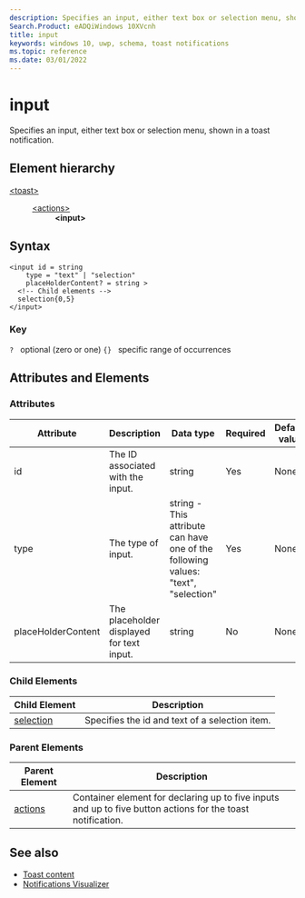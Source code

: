 ```yaml
---
description: Specifies an input, either text box or selection menu, shown in a toast notification.
Search.Product: eADQiWindows 10XVcnh
title: input
keywords: windows 10, uwp, schema, toast notifications
ms.topic: reference
ms.date: 03/01/2022
---
```


# input

Specifies an input, either text box or selection menu, shown in a toast notification.

## Element hierarchy

<dl>
<dt><a href="element-toast.md">&lt;toast&gt;</a></dt>
<dd>
<dl>
<dt><a href="element-actions.md">&lt;actions&gt;</a></dt>
<dd><b>&lt;input&gt;</b></dd>
</dl>
</dd>
</dl>

## Syntax

``` syntax
<input id = string
    type = "text" | "selection" 
    placeHolderContent? = string >
  <!-- Child elements -->
  selection{0,5}
</input>
```

### Key

`?`   optional (zero or one)
`{}`   specific range of occurrences

## Attributes and Elements


### Attributes

| Attribute | Description | Data type | Required | Default value |
|-----------|-------------|-----------|----------|---------------|
| id        | The ID associated with the input.  | string    | Yes      | None          |
| type      | The type of input. | string - This attribute can have one of the following values: "text", "selection"   | Yes      | None          |
| placeHolderContent | The placeholder displayed for text input. | string   | No      | None          |

### Child Elements

| Child Element | Description |
|---------------|-------------|
| [selection](element-selection.md) | Specifies the id and text of a selection item. |

### Parent Elements

| Parent Element | Description |
|----------------|-------------|
| [actions](element-actions.md) | Container element for declaring up to five inputs and up to five button actions for the toast notification. |

## See also

* [Toast content](/windows/apps/design/shell/tiles-and-notifications/adaptive-interactive-toasts)
* [Notifications Visualizer](/windows/apps/design/shell/tiles-and-notifications/notifications-visualizer)



 

 
